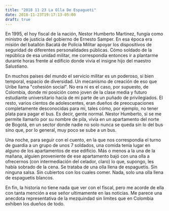 ```yaml
---
title: "2018 11 23 La Olla De Espagueti"
date: 2018-11-23T19:17:13-05:00
draft: true
---
```

En 1995, el hoy fiscal de la nación, Nestor Humberto Martinez, fungía como
ministro de justicia del gobierno de Ernesto Samper. En esa época era misión del
batallón Bacatá de Policia Militar apoyar los dispositivos de seguridad de
diferentes personalidades públicas. Cómo soldado de la república de esa
unidad militar, me correspondía entonces ir a plantarme durante horas frente al
edificio donde vivía el insigne hijo del maestro Salustiano.

En muchos países del mundo el servicio militar es un poderoso, si bien temporal,
espacio de diversidad. Un mecanismo de creación de eso que Uribe llama "cohesión
social". No era ni es el caso, por supuesto, de Colombia, donde mi posición como
joven de la clase media y futuro estudiante universitario hacía de mi parte de
un puñado de privilegiados. El resto, varios cientos de adolescentes, eran
dueños de preocupaciones completamente desconocidas para mí, tales cómo, por
ejemplo, no tener plata para pagar el bus. Es decir, gente normal. Nestor
Humberto, si se me permite llamarlo por su nombre de pila, vivía en un
apartamento del norte de Bogotá, en un sector donde nadie no solo nunca se queda
sin lo del bus sino que, por lo general, muy poco se sube a un bus.

Una noche, para seguir con el cuento, en la que nos correspondía el turno de
guardia a un grupo de unos 7 soldados, una comida tenía lugar en alguno de los
apartamentos de ese edificio. Más o menos a la una de la mañana, alguien
proveniente de ese apartamento bajó con una olla a ofrecernos (con
intermediación del celador, claro) lo que, supongo, les había sobrado de la
cena. Se trataba de una olla llena de espaguetis. Sin ninguna salsa. Sin
cubiertos con los cuales comer. Nada, solo una olla llena de espaguetis blancos.

En fin, la historia no tiene nada que ver con el fiscal, pero me acorde de ella
con tanta mención a ese señor ultimamente en las noticias. Me parece una
anecdota representativa de la mezquindad sin limites que en Colombia exhiben los
dueños de todo.





